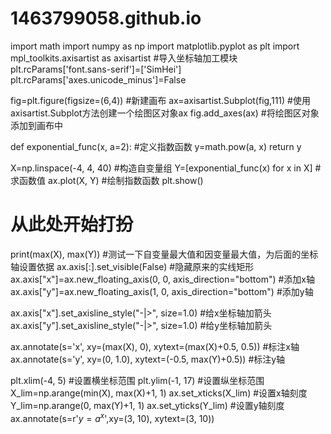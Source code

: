 # 1463799058.github.io
import math 
import numpy as np 
import matplotlib.pyplot as plt 
import mpl_toolkits.axisartist as axisartist #导入坐标轴加工模块
plt.rcParams['font.sans-serif']=['SimHei']
plt.rcParams['axes.unicode_minus']=False

fig=plt.figure(figsize=(6,4)) #新建画布
ax=axisartist.Subplot(fig,111) #使用axisartist.Subplot方法创建一个绘图区对象ax
fig.add_axes(ax) #将绘图区对象添加到画布中

def exponential_func(x, a=2): #定义指数函数
  y=math.pow(a, x)
  return y

X=np.linspace(-4, 4, 40) #构造自变量组
Y=[exponential_func(x) for x in X] #求函数值
ax.plot(X, Y) #绘制指数函数
plt.show()
# 从此处开始打扮
print(max(X), max(Y)) #测试一下自变量最大值和因变量最大值，为后面的坐标轴设置依据
ax.axis[:].set_visible(False) #隐藏原来的实线矩形
ax.axis["x"]=ax.new_floating_axis(0, 0, axis_direction="bottom") #添加x轴
ax.axis["y"]=ax.new_floating_axis(1, 0, axis_direction="bottom") #添加y轴

ax.axis["x"].set_axisline_style("-|>", size=1.0) #给x坐标轴加箭头
ax.axis["y"].set_axisline_style("-|>", size=1.0) #给y坐标轴加箭头

ax.annotate(s='x', xy=(max(X), 0), xytext=(max(X)+0.5, 0.5)) #标注x轴
ax.annotate(s='y', xy=(0, 1.0), xytext=(-0.5, max(Y)+0.5)) #标注y轴

plt.xlim(-4, 5) #设置横坐标范围
plt.ylim(-1, 17) #设置纵坐标范围
X_lim=np.arange(min(X), max(X)+1, 1)
ax.set_xticks(X_lim) #设置x轴刻度
Y_lim=np.arange(0, max(Y)+1, 1)
ax.set_yticks(Y_lim) #设置y轴刻度
ax.annotate(s=r'$y=a^x$',xy=(3, 10), xytext=(3, 10))
